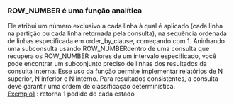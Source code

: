  
###  ROW_NUMBER é uma função analítica
 Ele atribui um número exclusivo a cada linha à qual é aplicado (cada linha na partição ou cada linha retornada pela consulta), na sequência ordenada de linhas especificada em order_by_clause, começando com 1.
Aninhando uma subconsulta usando ROW_NUMBERdentro de uma consulta que recupera os ROW_NUMBER valores de um intervalo especificado, você pode encontrar um subconjunto preciso de linhas dos resultados da consulta interna. Esse uso da função permite implementar relatórios de N superior, N inferior e N interno. Para resultados consistentes, a consulta deve garantir uma ordem de classificação determinística.
<br>
[Exemplo1](https://github.com/LeandrodSouza/PLSQL/blob/main/rownumber/Exemplo1.sql) : retorna 1 pedido de cada estado 